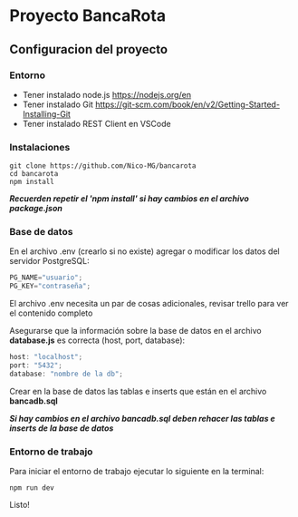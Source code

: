 # Proyecto BancaRota

## Configuracion del proyecto

### **Entorno**

-   Tener instalado node.js https://nodejs.org/en
-   Tener instalado Git https://git-scm.com/book/en/v2/Getting-Started-Installing-Git
-   Tener instalado REST Client en VSCode

### **Instalaciones**

```
git clone https://github.com/Nico-MG/bancarota
cd bancarota
npm install
```

**_Recuerden repetir el 'npm install' si hay cambios en el archivo package.json_**

### **Base de datos**

En el archivo .env (crearlo si no existe) agregar o modificar los datos del servidor PostgreSQL:

```js
PG_NAME="usuario";
PG_KEY="contraseña";
```

El archivo .env necesita un par de cosas adicionales, revisar trello para ver el contenido completo

Asegurarse que la información sobre la base de datos en el archivo **database.js** es correcta (host, port, database):

```js
host: "localhost";
port: "5432";
database: "nombre de la db";
```

Crear en la base de datos las tablas e inserts que están en el archivo **bancadb.sql**

**_Si hay cambios en el archivo bancadb.sql deben rehacer las tablas e inserts de la base de datos_**

### **Entorno de trabajo**

Para iniciar el entorno de trabajo ejecutar lo siguiente en la terminal:

```
npm run dev
```

Listo!
